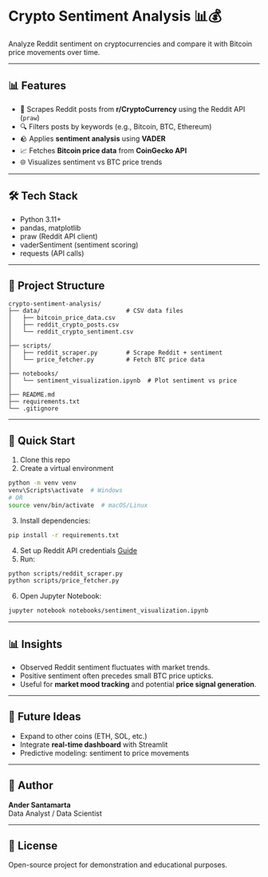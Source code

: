 # Crypto Sentiment Analysis 📊💰

Analyze Reddit sentiment on cryptocurrencies and compare it with Bitcoin price movements over time.

---

## 📊 Features
- 🤖 Scrapes Reddit posts from **r/CryptoCurrency** using the Reddit API (`praw`)
- 🔍 Filters posts by keywords (e.g., Bitcoin, BTC, Ethereum)
- 🪨 Applies **sentiment analysis** using **VADER**
- 📈 Fetches **Bitcoin price data** from **CoinGecko API**
- 🌐 Visualizes sentiment vs BTC price trends

---

## 🛠️ Tech Stack
- Python 3.11+
- pandas, matplotlib
- praw (Reddit API client)
- vaderSentiment (sentiment scoring)
- requests (API calls)

---

## 📁 Project Structure
```
crypto-sentiment-analysis/
├── data/                        # CSV data files
│   ├── bitcoin_price_data.csv
│   ├── reddit_crypto_posts.csv
│   └── reddit_crypto_sentiment.csv
│
├── scripts/
│   ├── reddit_scraper.py        # Scrape Reddit + sentiment
│   └── price_fetcher.py         # Fetch BTC price data
│
├── notebooks/
│   └── sentiment_visualization.ipynb  # Plot sentiment vs price
│
├── README.md
├── requirements.txt
└── .gitignore
```

---

## 🚀 Quick Start
1. Clone this repo
2. Create a virtual environment
```bash
python -m venv venv
venv\Scripts\activate  # Windows
# OR
source venv/bin/activate  # macOS/Linux
```
3. Install dependencies:
```bash
pip install -r requirements.txt
```
4. Set up Reddit API credentials [Guide](https://www.reddit.com/prefs/apps)
5. Run:
```bash
python scripts/reddit_scraper.py
python scripts/price_fetcher.py
```
6. Open Jupyter Notebook:
```bash
jupyter notebook notebooks/sentiment_visualization.ipynb
```

---

## 📊 Insights
- Observed Reddit sentiment fluctuates with market trends.
- Positive sentiment often precedes small BTC price upticks.
- Useful for **market mood tracking** and potential **price signal generation**.

---

## 🚀 Future Ideas
- Expand to other coins (ETH, SOL, etc.)
- Integrate **real-time dashboard** with Streamlit
- Predictive modeling: sentiment to price movements

---

## 💼 Author
**Ander Santamarta**  
Data Analyst / Data Scientist    

---

## 👀 License
Open-source project for demonstration and educational purposes.


